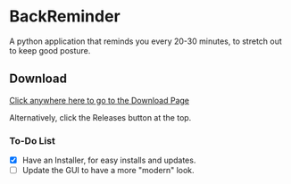 # BackReminder

A python application that reminds you every 20-30 minutes, to stretch out to keep good posture.

## Download
[Click anywhere here to go to the Download Page](https://github.com/heyitsrobert/BackReminder/releases)

Alternatively, click the Releases button at the top.

### To-Do List
- [x] Have an Installer, for easy installs and updates.
- [ ] Update the GUI to have a more "modern" look.